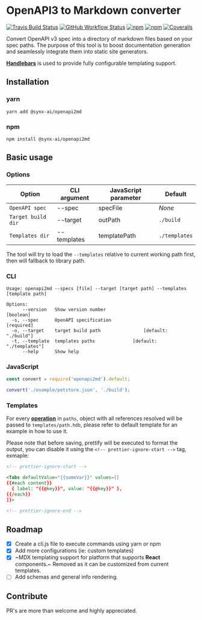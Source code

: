 # OpenAPI3 to Markdown converter
[![Travis Build Status](https://img.shields.io/travis/synx-ai/openapi2md?logo=travis)](https://travis-ci.com/synx-ai/openapi2md) [![GitHub Workflow Status](https://img.shields.io/github/workflow/status/synx-ai/openapi2md/Node.js%20Package?label=package&logo=github)](https://github.com/synx-ai/openapi2md/actions/workflows/package.yml) [![npm](https://img.shields.io/npm/v/@synx-ai/openapi2md?logo=npm)](https://www.npmjs.com/package/@synx-ai/openapi2md) [![npm](https://img.shields.io/npm/dw/@synx-ai/openapi2md?logo=npm)](https://www.npmjs.com/package/@synx-ai/openapi2md) [![Coveralls](https://img.shields.io/coveralls/github/synx-ai/openapi2md?logo=coveralls)](https://coveralls.io/github/synx-ai/openapi2md)


Convert OpenAPI v3 spec into a directory of markdown files based on your spec paths. The purpose of this tool is to boost documentation generation and seamlessly integrate them into static site generators.

[**Handlebars**](https://handlebarsjs.com/) is used to provide fully configurable templating support.


## Installation

### yarn
```console
yarn add @synx-ai/openapi2md
```

### npm
```console
npm install @synx-ai/openapi2md
```


## Basic usage

### Options

| Option             | CLI argument | JavaScript parameter | Default       |
| ------------------ | ------------ | -------------------- | ------------- |
| `OpenAPI spec`     | --spec       | specFile             | _None_        |
| `Target build dir` | --target     | outPath              | `./build`     |
| `Templates dir`    | --templates  | templatePath         | `./templates` |

The tool will try to load the `--templates` relative to current working path first, then will fallback to library path.

### CLI
```console
Usage: openapi2md --specs [file] --target [target path] --templates [template path]

Options:
      --version   Show version number                         [boolean]
  -s, --spec      OpenAPI specification                      [required]
  -o, --target    target build path                [default: "./build"]
  -t, --template  templates paths              [default: "./templates"]
      --help      Show help
```

### JavaScript
```javascript
const convert = require('openapi2md').default;

convert('./example/petstore.json', './build');
```

### Templates

For every [**operation**](https://swagger.io/docs/specification/paths-and-operations/) in `paths`, object with all references resolved will be passed to `templates/path.hdb`, please refer to default template for an example in how to use it.

Please note that before saving, prettify will be executed to format the output, you can disable it using the `<!-- prettier-ignore-start -->` tag, exmaple:

```html
<!-- prettier-ignore-start -->

<Tabs defaultValue="{{someVar}}" values={[
{{#each content}}
  { label: "{{@key}}", value: "{{@key}}" },
{{/each}}
]}>

<!-- prettier-ignore-end -->
```

## Roadmap
- [X] Create a cli.js file to execute commands using yarn or npm
- [X] Add more configurations (ie: custom templates)
- [X] ~MDX templating support for platform that supports **React** components.~ Removed as it can be customized from current templates.
- [ ] Add schemas and general info rendering.

## Contribute
PR's are more than welcome and highly appreciated.
